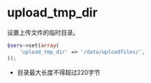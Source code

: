# upload_tmp_dir

设置上传文件的临时目录。

```php
$serv->set(array(
    'upload_tmp_dir' => '/data/uploadfiles/',
));
```

* 目录最大长度不得超过220字节